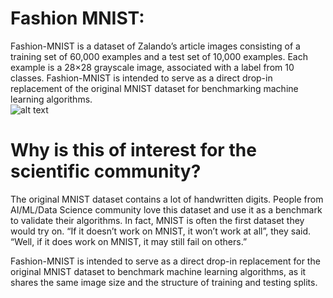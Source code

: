 # Fashion MNIST:
Fashion-MNIST is a dataset of Zalando’s article images consisting of a training set of 60,000 examples and a test set of 10,000 examples. Each example is a 28×28 grayscale image, associated with a label from 10 classes. Fashion-MNIST is intended to serve as a direct drop-in replacement of the original MNIST dataset for benchmarking machine learning algorithms.
<br>
![alt text](https://s3-eu-central-1.amazonaws.com/zalando-wp-zalando-research-production/2017/08/fashion-mnist-sprite.png)
# Why is this of interest for the scientific community? 

The original MNIST dataset contains a lot of handwritten digits. People from AI/ML/Data Science community love this dataset and use it as a benchmark to validate their algorithms. In fact, MNIST is often the first dataset they would try on. “If it doesn’t work on MNIST, it won’t work at all”, they said. “Well, if it does work on MNIST, it may still fail on others.”

Fashion-MNIST is intended to serve as a direct drop-in replacement for the original MNIST dataset to benchmark machine learning algorithms, as it shares the same image size and the structure of training and testing splits.
